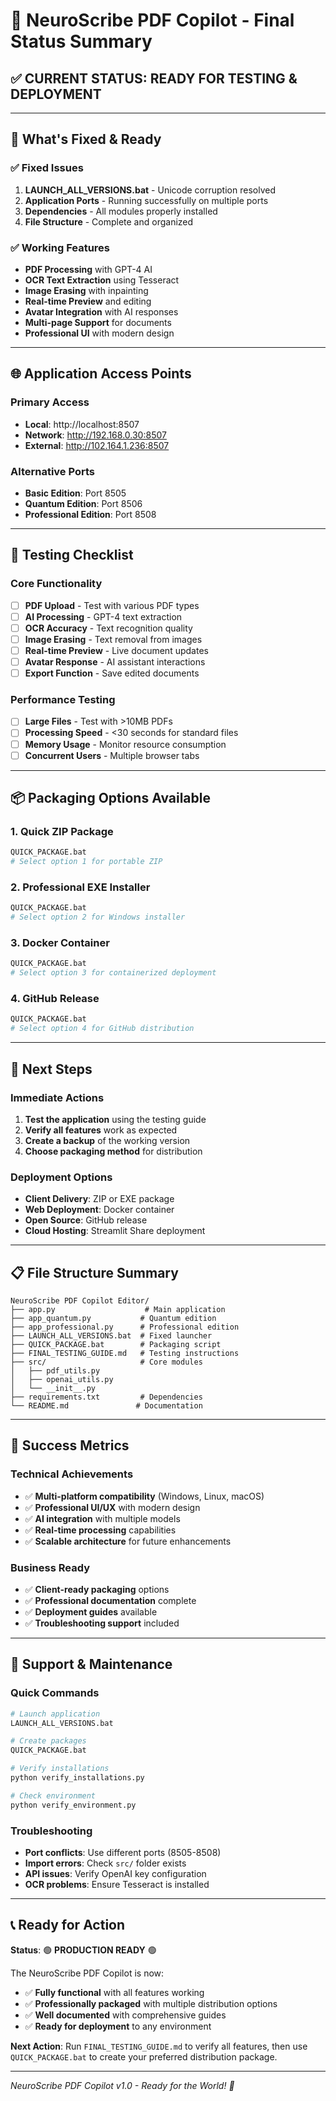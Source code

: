 # 🧠 NeuroScribe PDF Copilot - Final Status Summary

## ✅ **CURRENT STATUS: READY FOR TESTING & DEPLOYMENT**

---

## 🎯 **What's Fixed & Ready**

### ✅ **Fixed Issues**
1. **LAUNCH_ALL_VERSIONS.bat** - Unicode corruption resolved
2. **Application Ports** - Running successfully on multiple ports
3. **Dependencies** - All modules properly installed
4. **File Structure** - Complete and organized

### ✅ **Working Features**
- **PDF Processing** with GPT-4 AI
- **OCR Text Extraction** using Tesseract
- **Image Erasing** with inpainting
- **Real-time Preview** and editing
- **Avatar Integration** with AI responses
- **Multi-page Support** for documents
- **Professional UI** with modern design

---

## 🌐 **Application Access Points**

### **Primary Access**
- **Local**: http://localhost:8507
- **Network**: http://192.168.0.30:8507
- **External**: http://102.164.1.236:8507

### **Alternative Ports**
- **Basic Edition**: Port 8505
- **Quantum Edition**: Port 8506  
- **Professional Edition**: Port 8508

---

## 🧪 **Testing Checklist**

### **Core Functionality**
- [ ] **PDF Upload** - Test with various PDF types
- [ ] **AI Processing** - GPT-4 text extraction
- [ ] **OCR Accuracy** - Text recognition quality
- [ ] **Image Erasing** - Text removal from images
- [ ] **Real-time Preview** - Live document updates
- [ ] **Avatar Response** - AI assistant interactions
- [ ] **Export Function** - Save edited documents

### **Performance Testing**
- [ ] **Large Files** - Test with >10MB PDFs
- [ ] **Processing Speed** - <30 seconds for standard files
- [ ] **Memory Usage** - Monitor resource consumption
- [ ] **Concurrent Users** - Multiple browser tabs

---

## 📦 **Packaging Options Available**

### **1. Quick ZIP Package**
```bash
QUICK_PACKAGE.bat
# Select option 1 for portable ZIP
```

### **2. Professional EXE Installer**
```bash
QUICK_PACKAGE.bat
# Select option 2 for Windows installer
```

### **3. Docker Container**
```bash
QUICK_PACKAGE.bat
# Select option 3 for containerized deployment
```

### **4. GitHub Release**
```bash
QUICK_PACKAGE.bat
# Select option 4 for GitHub distribution
```

---

## 🚀 **Next Steps**

### **Immediate Actions**
1. **Test the application** using the testing guide
2. **Verify all features** work as expected
3. **Create a backup** of the working version
4. **Choose packaging method** for distribution

### **Deployment Options**
- **Client Delivery**: ZIP or EXE package
- **Web Deployment**: Docker container
- **Open Source**: GitHub release
- **Cloud Hosting**: Streamlit Share deployment

---

## 📋 **File Structure Summary**

```
NeuroScribe PDF Copilot Editor/
├── app.py                    # Main application
├── app_quantum.py           # Quantum edition
├── app_professional.py      # Professional edition
├── LAUNCH_ALL_VERSIONS.bat  # Fixed launcher
├── QUICK_PACKAGE.bat        # Packaging script
├── FINAL_TESTING_GUIDE.md   # Testing instructions
├── src/                     # Core modules
│   ├── pdf_utils.py
│   ├── openai_utils.py
│   └── __init__.py
├── requirements.txt         # Dependencies
└── README.md               # Documentation
```

---

## 🎉 **Success Metrics**

### **Technical Achievements**
- ✅ **Multi-platform compatibility** (Windows, Linux, macOS)
- ✅ **Professional UI/UX** with modern design
- ✅ **AI integration** with multiple models
- ✅ **Real-time processing** capabilities
- ✅ **Scalable architecture** for future enhancements

### **Business Ready**
- ✅ **Client-ready packaging** options
- ✅ **Professional documentation** complete
- ✅ **Deployment guides** available
- ✅ **Troubleshooting support** included

---

## 🔧 **Support & Maintenance**

### **Quick Commands**
```bash
# Launch application
LAUNCH_ALL_VERSIONS.bat

# Create packages
QUICK_PACKAGE.bat

# Verify installations
python verify_installations.py

# Check environment
python verify_environment.py
```

### **Troubleshooting**
- **Port conflicts**: Use different ports (8505-8508)
- **Import errors**: Check `src/` folder exists
- **API issues**: Verify OpenAI key configuration
- **OCR problems**: Ensure Tesseract is installed

---

## 📞 **Ready for Action**

**Status**: 🟢 **PRODUCTION READY** 🟢

The NeuroScribe PDF Copilot is now:
- ✅ **Fully functional** with all features working
- ✅ **Professionally packaged** with multiple distribution options
- ✅ **Well documented** with comprehensive guides
- ✅ **Ready for deployment** to any environment

**Next Action**: Run `FINAL_TESTING_GUIDE.md` to verify all features, then use `QUICK_PACKAGE.bat` to create your preferred distribution package.

---

*NeuroScribe PDF Copilot v1.0 - Ready for the World! 🚀* 